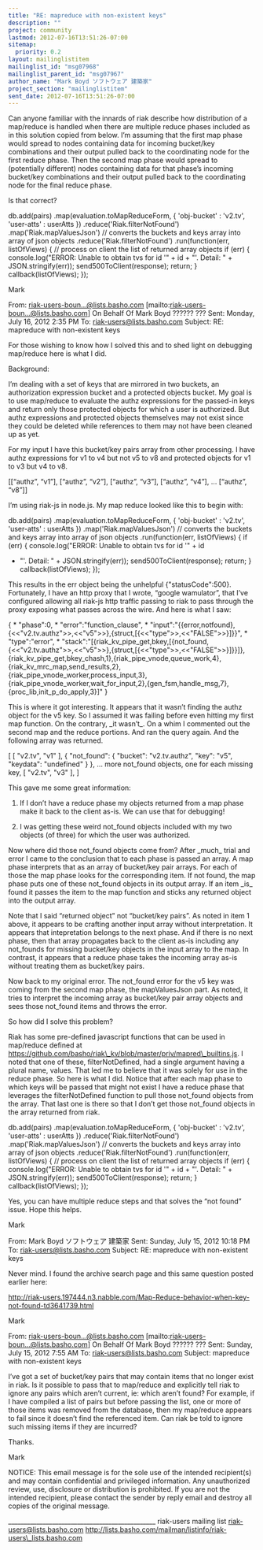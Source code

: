 ```yaml
---
title: "RE: mapreduce with non-existent keys"
description: ""
project: community
lastmod: 2012-07-16T13:51:26-07:00
sitemap:
  priority: 0.2
layout: mailinglistitem
mailinglist_id: "msg07968"
mailinglist_parent_id: "msg07967"
author_name: "Mark Boyd ソフトウェア 建築家"
project_section: "mailinglistitem"
sent_date: 2012-07-16T13:51:26-07:00
---
```



Can anyone familiar with the innards of riak describe how distribution of a 
map/reduce is handled when there are multiple reduce phases included as in this 
solution copied from below. I’m assuming that the first map phase would spread 
to nodes containing data for incoming bucket/key combinations and their output 
pulled back to the coordinating node for the first reduce phase. Then the 
second map phase would spread to (potentially different) nodes containing data 
for that phase’s incoming bucket/key combinations and their output pulled back 
to the coordinating node for the final reduce phase.

Is that correct?

db.add(pairs)
 .map(evaluation.toMapReduceForm, { 'obj-bucket' : 'v2.tv', 'user-atts' : 
userAtts })
 .reduce('Riak.filterNotFound')
 .map('Riak.mapValuesJson') // converts the buckets and keys array into 
array of json objects
 .reduce('Riak.filterNotFound')
 .run(function(err, listOfViews) { // process on client the list of 
returned array objects
 if (err) {
 console.log("ERROR: Unable to obtain tvs for id '" + id + "'. 
Detail: " + JSON.stringify(err));
 send500ToClient(response);
 return;
 }
 callback(listOfViews);
 });

Mark

From: riak-users-boun...@lists.basho.com 
[mailto:riak-users-boun...@lists.basho.com] On Behalf Of Mark Boyd ?????? ???
Sent: Monday, July 16, 2012 2:35 PM
To: riak-users@lists.basho.com
Subject: RE: mapreduce with non-existent keys

For those wishing to know how I solved this and to shed light on debugging 
map/reduce here is what I did.

Background:

I’m dealing with a set of keys that are mirrored in two buckets, an 
authorization expression bucket and a protected objects bucket. My goal is to 
use map/reduce to evaluate the authz expressions for the passed-in keys and 
return only those protected objects for which a user is authorized. But authz 
expressions and protected objects themselves may not exist since they could be 
deleted while references to them may not have been cleaned up as yet.

For my input I have this bucket/key pairs array from other processing. I have 
authz expressions for v1 to v4 but not v5 to v8 and protected objects for v1 to 
v3 but v4 to v8.

[[“authz”, “v1”], [“authz”, “v2”], [“authz”, “v3”], [“authz”, “v4”], … 
[“authz”, “v8”]]

I’m using riak-js in node.js. My map reduce looked like this to begin with:

db.add(pairs)
 .map(evaluation.toMapReduceForm, { 'obj-bucket' : 'v2.tv', 'user-atts' : 
userAtts })
 .map('Riak.mapValuesJson') // converts the buckets and keys 
array into array of json objects
 .run(function(err, listOfViews) {
 if (err) {
 console.log("ERROR: Unable to obtain tvs for id '" + id 
+ "'. Detail: " + JSON.stringify(err));
 send500ToClient(response);
 return;
 }
 callback(listOfViews);
 });

This results in the err object being the unhelpful {"statusCode":500}. 
Fortunately, I have an http proxy that I wrote, “google wamulator”, that I’ve 
configured allowing all riak-js http traffic passing to riak to pass through 
the proxy exposing what passes across the wire. And here is what I saw:

{
\* "phase":0,
\* "error":"function\_clause",
\* 
"input":"{{error,notfound},{&lt;&lt;"v2.tv.authz"&gt;&gt;,&lt;&lt;"v5"&gt;&gt;},{struct,[{&lt;&lt;"type"&gt;&gt;,&lt;&lt;"FALSE"&gt;&gt;}]}}",
\* "type":"error",
\* 
"stack":"[{riak\_kv\_pipe\_get,bkey,[{not\_found,{&lt;&lt;"v2.tv.authz"&gt;&gt;,&lt;&lt;"v5"&gt;&gt;},{struct,[{&lt;&lt;"type"&gt;&gt;,&lt;&lt;"FALSE"&gt;&gt;}]}}]},{riak\_kv\_pipe\_get,bkey\_chash,1},{riak\_pipe\_vnode,queue\_work,4},{riak\_kv\_mrc\_map,send\_results,2},{riak\_pipe\_vnode\_worker,process\_input,3},{riak\_pipe\_vnode\_worker,wait\_for\_input,2},{gen\_fsm,handle\_msg,7},{proc\_lib,init\_p\_do\_apply,3}]"
}

This is where it got interesting. It appears that it wasn’t finding the authz 
object for the v5 key. So I assumed it was failing before even hitting my first 
map function. On the contrary, \_it wasn’t\_. On a whim I commented out the 
second map and the reduce portions. And ran the query again. And the following 
array was returned.

[
 [
 "v2.tv",
 "v1"
 ],
 {
 "not\_found": {
 "bucket": "v2.tv.authz",
 "key": "v5",
 "keydata": "undefined"
 }
 },
… more not\_found objects, one for each missing key,
 [
 "v2.tv",
 "v3"
 ],
]

This gave me some great information:


1) If I don’t have a reduce phase my objects returned from a map phase 
make it back to the client as-is. We can use that for debugging!

2) I was getting these weird not\_found objects included with my two 
objects (of three) for which the user was authorized.

Now where did those not\_found objects come from? After \_much\_ trial and error I 
came to the conclusion that to each phase is passed an array. A map phase 
interprets that as an array of bucket/key pair arrays. For each of those the 
map phase looks for the corresponding item. If not found, the map phase puts 
one of these not\_found objects in its output array. If an item \_is\_ found it 
passes the item to the map function and sticks any returned object into the 
output array.

Note that I said “returned object” not “bucket/key pairs”. As noted in item 1 
above, it appears to be crafting another input array without interpretation. It 
appears that intepretation belongs to the next phase. And if there is no next 
phase, then that array propagates back to the client as-is including any 
not\_founds for missing bucket/key objects in the input array to the map. In 
contrast, it appears that a reduce phase takes the incoming array as-is without 
treating them as bucket/key pairs.

Now back to my original error. The not\_found error for the v5 key was coming 
from the second map phase, the mapValuesJson part. As noted, it tries to 
interpret the incoming array as bucket/key pair array objects and sees those 
not\_found items and throws the error.

So how did I solve this problem?

Riak has some pre-defined javascript functions that can be used in map/reduce 
defined at 
https://github.com/basho/riak\_kv/blob/master/priv/mapred\_builtins.js. I noted 
that one of these, filterNotDefined, had a single argument having a plural 
name, values. That led me to believe that it was solely for use in the reduce 
phase. So here is what I did. Notice that after each map phase to which keys 
will be passed that might not exist I have a reduce phase that leverages the 
filterNotDefined function to pull those not\_found objects from the array. That 
last one is there so that I don’t get those not\_found objects in the array 
returned from riak.

db.add(pairs)
 .map(evaluation.toMapReduceForm, { 'obj-bucket' : 'v2.tv', 'user-atts' : 
userAtts })
 .reduce('Riak.filterNotFound')
 .map('Riak.mapValuesJson') // converts the buckets and keys array into 
array of json objects
 .reduce('Riak.filterNotFound')
 .run(function(err, listOfViews) { // process on client the list of 
returned array objects
 if (err) {
 console.log("ERROR: Unable to obtain tvs for id '" + id + "'. 
Detail: " + JSON.stringify(err));
 send500ToClient(response);
 return;
 }
 callback(listOfViews);
 });

Yes, you can have multiple reduce steps and that solves the “not found” issue. 
Hope this helps.

Mark

From: Mark Boyd ソフトウェア 建築家
Sent: Sunday, July 15, 2012 10:18 PM
To: riak-users@lists.basho.com
Subject: RE: mapreduce with non-existent keys

Never mind. I found the archive search page and this same question posted 
earlier here:

http://riak-users.197444.n3.nabble.com/Map-Reduce-behavior-when-key-not-found-td3641739.html

Mark

From: 
riak-users-boun...@lists.basho.com 
[mailto:riak-users-boun...@lists.basho.com]
 On Behalf Of Mark Boyd ?????? ???
Sent: Sunday, July 15, 2012 7:55 AM
To: riak-users@lists.basho.com
Subject: mapreduce with non-existent keys

I’ve got a set of bucket/key pairs that may contain items that no longer exist 
in riak. Is it possible to pass that to map/reduce and explicitly tell riak to 
ignore any pairs which aren’t current, ie: which aren’t found? For example, if 
I have compiled a list of pairs but before passing the list, one or more of 
those items was removed from the database, then my map/reduce appears to fail 
since it doesn’t find the referenced item. Can riak be told to ignore such 
missing items if they are incurred?

Thanks.

Mark


NOTICE: This email message is for the sole use of the intended recipient(s) and 
may contain confidential and privileged information. Any unauthorized review, 
use, disclosure or distribution is prohibited. If you are not the intended 
recipient, please contact the sender by reply email and destroy all copies of 
the original message.

\_\_\_\_\_\_\_\_\_\_\_\_\_\_\_\_\_\_\_\_\_\_\_\_\_\_\_\_\_\_\_\_\_\_\_\_\_\_\_\_\_\_\_\_\_\_\_
riak-users mailing list
riak-users@lists.basho.com
http://lists.basho.com/mailman/listinfo/riak-users\_lists.basho.com

